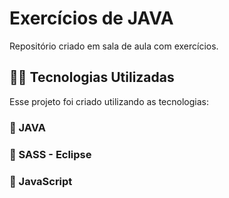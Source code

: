 # Exercícios de JAVA
Repositório criado em sala de aula com exercícios. 


## 👨‍💻️ Tecnologias Utilizadas
Esse projeto foi criado utilizando as tecnologias:
### :small_blue_diamond:  JAVA
### :small_blue_diamond: SASS - Eclipse
### :small_blue_diamond: JavaScript 
